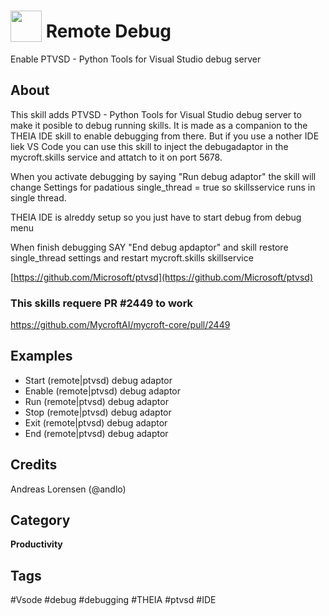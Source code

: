 # <img src="https://raw.githack.com/FortAwesome/Font-Awesome/master/svgs/solid/bug.svg" card_color="#990000" width="50" height="50" style="vertical-align:bottom"/> Remote Debug
Enable PTVSD - Python Tools for Visual Studio debug server

## About
This skill adds PTVSD - Python Tools for Visual Studio debug server to make it posible to 
debug running skills.
It is made as a companion to the THEIA IDE skill to enable debugging from there. But if you
use a nother IDE liek VS Code you can use this skill to inject the debugadaptor in the
mycroft.skills service and attatch to it on port 5678.

When you activate debugging by saying "Run debug adaptor" the skill will change Settings for 
padatious single_thread = true so skillsservice runs in single thread. 

THEIA IDE is alreddy setup so you just have to start debug from debug menu

When finish debugging SAY "End debug apdaptor" and skill restore single_thread settings and 
restart mycroft.skills skillservice

[https://github.com/Microsoft/ptvsd](https://github.com/Microsoft/ptvsd)

### This skills requere PR #2449 to work 
https://github.com/MycroftAI/mycroft-core/pull/2449

## Examples
* Start (remote|ptvsd) debug adaptor
* Enable (remote|ptvsd) debug adaptor
* Run (remote|ptvsd) debug adaptor
* Stop (remote|ptvsd) debug adaptor
* Exit (remote|ptvsd) debug adaptor
* End (remote|ptvsd) debug adaptor

## Credits
Andreas Lorensen (@andlo)

## Category
**Productivity**

## Tags
#Vsode
#debug
#debugging
#THEIA
#ptvsd
#IDE


